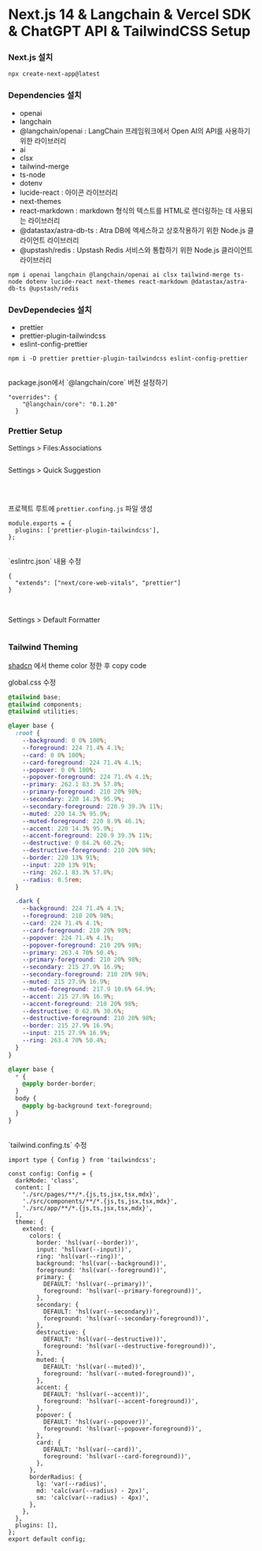 # Next.js 14 & Langchain & Vercel SDK & ChatGPT API & TailwindCSS Setup

### Next.js 설치

```tsx
npx create-next-app@latest
```

### Dependencies 설치

- openai
- langchain
- @langchain/openai : LangChain 프레임워크에서 Open AI의 API를 사용하기 위한 라이브러리
- ai
- clsx
- tailwind-merge
- ts-node
- dotenv
- lucide-react : 아이콘 라이브러리
- next-themes
- react-markdown : markdown 형식의 텍스트를 HTML로 렌더링하는 데 사용되는 라이브러리
- @datastax/astra-db-ts : Atra DB에 엑세스하고 상호작용하기 위한 Node.js 클라이언트 라이브러리
- @upstash/redis : Upstash Redis 서비스와 통합하기 위한 Node.js 클라이언트 라이브러리

```tsx
npm i openai langchain @langchain/openai ai clsx tailwind-merge ts-node dotenv lucide-react next-themes react-markdown @datastax/astra-db-ts @upstash/redis
```

### DevDependecies 설치

- prettier
- prettier-plugin-tailwindcss
- eslint-config-prettier

```tsx
npm i -D prettier prettier-plugin-tailwindcss eslint-config-prettier
```

<br />
package.json에서 `@langchain/core` 버전 설정하기

```tsx
"overrides": {
    "@langchain/core": "0.1.20"
  }
```

### Prettier Setup

Settings > Files:Associations

<figure><img src="../../.gitbook/assets/240206-1.png" alt=""><figcaption></figcaption></figure>

Settings > Quick Suggestion

<figure><img src="../../.gitbook/assets/240206-2.png" alt=""><figcaption></figcaption></figure>

<br />

프로젝트 루트에 `prettier.confing.js` 파일 생성

```tsx
module.exports = {
  plugins: ['prettier-plugin-tailwindcss'],
};
```

<br />
`eslintrc.json` 내용 수정

```
{
  "extends": ["next/core-web-vitals", "prettier"]
}
```

<br />

Settings > Default Formatter

<figure><img src="../../.gitbook/assets/240206-3.png" alt=""><figcaption></figcaption></figure>

### Tailwind Theming

[shadcn](https://ui.shadcn.com/themes) 에서 theme color 정한 후 copy code

global.css 수정

```css
@tailwind base;
@tailwind components;
@tailwind utilities;

@layer base {
  :root {
    --background: 0 0% 100%;
    --foreground: 224 71.4% 4.1%;
    --card: 0 0% 100%;
    --card-foreground: 224 71.4% 4.1%;
    --popover: 0 0% 100%;
    --popover-foreground: 224 71.4% 4.1%;
    --primary: 262.1 83.3% 57.8%;
    --primary-foreground: 210 20% 98%;
    --secondary: 220 14.3% 95.9%;
    --secondary-foreground: 220.9 39.3% 11%;
    --muted: 220 14.3% 95.9%;
    --muted-foreground: 220 8.9% 46.1%;
    --accent: 220 14.3% 95.9%;
    --accent-foreground: 220.9 39.3% 11%;
    --destructive: 0 84.2% 60.2%;
    --destructive-foreground: 210 20% 98%;
    --border: 220 13% 91%;
    --input: 220 13% 91%;
    --ring: 262.1 83.3% 57.8%;
    --radius: 0.5rem;
  }

  .dark {
    --background: 224 71.4% 4.1%;
    --foreground: 210 20% 98%;
    --card: 224 71.4% 4.1%;
    --card-foreground: 210 20% 98%;
    --popover: 224 71.4% 4.1%;
    --popover-foreground: 210 20% 98%;
    --primary: 263.4 70% 50.4%;
    --primary-foreground: 210 20% 98%;
    --secondary: 215 27.9% 16.9%;
    --secondary-foreground: 210 20% 98%;
    --muted: 215 27.9% 16.9%;
    --muted-foreground: 217.9 10.6% 64.9%;
    --accent: 215 27.9% 16.9%;
    --accent-foreground: 210 20% 98%;
    --destructive: 0 62.8% 30.6%;
    --destructive-foreground: 210 20% 98%;
    --border: 215 27.9% 16.9%;
    --input: 215 27.9% 16.9%;
    --ring: 263.4 70% 50.4%;
  }
}

@layer base {
  * {
    @apply border-border;
  }
  body {
    @apply bg-background text-foreground;
  }
}
```

<br />
`tailwind.confing.ts` 수정

```tsx
import type { Config } from 'tailwindcss';

const config: Config = {
  darkMode: 'class',
  content: [
    './src/pages/**/*.{js,ts,jsx,tsx,mdx}',
    './src/components/**/*.{js,ts,jsx,tsx,mdx}',
    './src/app/**/*.{js,ts,jsx,tsx,mdx}',
  ],
  theme: {
    extend: {
      colors: {
        border: 'hsl(var(--border))',
        input: 'hsl(var(--input))',
        ring: 'hsl(var(--ring))',
        background: 'hsl(var(--background))',
        foreground: 'hsl(var(--foreground))',
        primary: {
          DEFAULT: 'hsl(var(--primary))',
          foreground: 'hsl(var(--primary-foreground))',
        },
        secondary: {
          DEFAULT: 'hsl(var(--secondary))',
          foreground: 'hsl(var(--secondary-foreground))',
        },
        destructive: {
          DEFAULT: 'hsl(var(--destructive))',
          foreground: 'hsl(var(--destructive-foreground))',
        },
        muted: {
          DEFAULT: 'hsl(var(--muted))',
          foreground: 'hsl(var(--muted-foreground))',
        },
        accent: {
          DEFAULT: 'hsl(var(--accent))',
          foreground: 'hsl(var(--accent-foreground))',
        },
        popover: {
          DEFAULT: 'hsl(var(--popover))',
          foreground: 'hsl(var(--popover-foreground))',
        },
        card: {
          DEFAULT: 'hsl(var(--card))',
          foreground: 'hsl(var(--card-foreground))',
        },
      },
      borderRadius: {
        lg: 'var(--radius)',
        md: 'calc(var(--radius) - 2px)',
        sm: 'calc(var(--radius) - 4px)',
      },
    },
  },
  plugins: [],
};
export default config;
```
